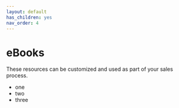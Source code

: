 ```yaml
---
layout: default
has_children: yes
nav_order: 4
---
```


# eBooks

These resources can be customized and used as part of your sales process.

* one 
* two
* three
